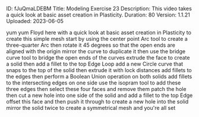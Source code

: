 ID: fJuQmaLDEBM
Title: Modeling Exercise 23
Description: This video takes a quick look at basic asset creation in Plasticity.
Duration: 80
Version: 1.1.21
Uploaded: 2023-06-05

yum yum
Floyd here with a quick look at basic
asset creation in Plasticity to create
this simple mesh start by using the
center point Arc tool to create a
three-quarter Arc then rotate it 45
degrees so that the open ends are
aligned with the origin mirror the curve
to duplicate it then use the bridge
curve tool to bridge the open ends of
the curves extrude the face to create a
solid then add a fillet to the top Edge
Loop
add a new Circle curve that snaps to the
top of the solid then extrude it with
lock distances
add fillets to the edges then perform a
Boolean Union operation on both solids
add fillets to the intersecting edges on
one side
use the isopram tool to add these three
edges
then select these four faces and remove
them
patch the hole
then cut a new hole into one side of the
solid and add a fillet to the top Edge
offset this face and then push it
through to create a new hole into the
solid
mirror the solid twice to create a
symmetrical mesh and you're all set

